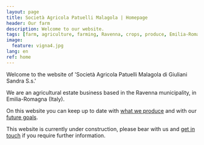 ```yaml
---
layout: page
title: Società Agricola Patuelli Malagola | Homepage
header: Our farm
description: Welcome to our website.
tags: [farm, agriculture, farming, Ravenna, crops, produce, Emilia-Romagna, San Michele, Santerno, Manzone, hectares, fields]
image:
  feature: vigna4.jpg
lang: en
ref: home
---
```


Welcome to the website of 'Società Agricola Patuelli Malagola di Giuliani Sandra S.s.' 

We are an agricultural estate business based in the Ravenna municipality, in Emilia-Romagna (Italy).


On this website you can keep up to date with [what we produce](/products) and with our [future goals](/goals). 

This website is currently under construction, please bear with us and [get in touch](/contact) if you require further information.   
